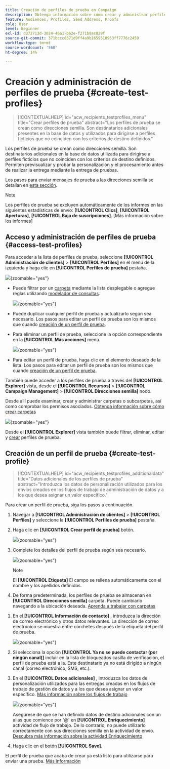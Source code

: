 ```yaml
---
title: Creación de perfiles de prueba en Campaign
description: Obtenga información sobre cómo crear y administrar perfiles de prueba en Adobe Campaign
feature: Audiences, Profiles, Seed Address, Proofs
role: User
level: Beginner
exl-id: d372713d-3024-46a1-b62e-f271b8ac829f
source-git-commit: 371bccc8371d9ff4a9b1659510953ff7776c2459
workflow-type: tm+mt
source-wordcount: '568'
ht-degree: 14%

---
```


# Creación y administración de perfiles de prueba {#create-test-profiles}

>[!CONTEXTUALHELP]
>id="acw_recipients_testprofiles_menu"
>title="Crear perfiles de prueba"
>abstract="Los perfiles de prueba se crean como direcciones semilla. Son destinatarios adicionales presentes en la base de datos y utilizados para dirigirse a perfiles ficticios que no coinciden con los criterios de destino definidos."

Los perfiles de prueba se crean como direcciones semilla. Son destinatarios adicionales en la base de datos utilizada para dirigirse a perfiles ficticios que no coinciden con los criterios de destino definidos. Permiten previsualizar y probar la personalización y el procesamiento antes de realizar la entrega mediante la entrega de pruebas.

<!--Learn more on test profiles in the [Campaign v8 (client console) documentation](https://experienceleague.adobe.com/docs/campaign/campaign-v8/audience/add-profiles/test-profiles.html){target="_blank"}.-->

Los pasos para enviar mensajes de prueba a las direcciones semilla se detallan en [esta sección](../preview-test/test-deliveries.md#test-profiles).

>[!NOTE]
>
>Los perfiles de prueba se excluyen automáticamente de los informes en las siguientes estadísticas de envío: **[!UICONTROL Clics]**, **[!UICONTROL Aperturas]**, **[!UICONTROL Baja de suscripciones]**. [Más información sobre los informes]

## Acceso y administración de perfiles de prueba {#access-test-profiles}

Para acceder a la lista de perfiles de prueba, seleccione **[!UICONTROL Administración de clientes]** > **[!UICONTROL Perfiles]** en el menú de la izquierda y haga clic en **[!UICONTROL Perfiles de prueba]** pestaña.

![](assets/test-profile-list.png){zoomable=&quot;yes&quot;}

* Puede filtrar por un [carpeta](../get-started/permissions.md#folders) mediante la lista desplegable o agregue reglas utilizando [modelador de consultas](../query/query-modeler-overview.md).

  ![](assets/test-profile-list-filters.png){zoomable=&quot;yes&quot;}

* Puede duplicar cualquier perfil de prueba y actualizarlo según sea necesario. Los pasos para editar un perfil de prueba son los mismos que cuando [creación de un perfil de prueba](#create-test-profile).

* Para eliminar un perfil de prueba, seleccione la opción correspondiente en la **[!UICONTROL Más acciones]** menú.

  ![](assets/test-profile-list-delete.png){zoomable=&quot;yes&quot;}

* Para editar un perfil de prueba, haga clic en el elemento deseado de la lista. Los pasos para editar un perfil de prueba son los mismos que cuando [creación de un perfil de prueba](#create-test-profile).

También puede acceder a los perfiles de prueba a través del **[!UICONTROL Explorer]** vista, desde el **[!UICONTROL Recursos]** > **[!UICONTROL Campaign Management]** > **[!UICONTROL Direcciones semilla]** nodo.

Desde allí puede examinar, crear y administrar carpetas o subcarpetas, así como comprobar los permisos asociados. [Obtenga información sobre cómo crear carpetas](../get-started/permissions.md#folders)

![](assets/test-profiles-folders.png){zoomable=&quot;yes&quot;}

Desde el **[!UICONTROL Explorer]** vista también puede filtrar, eliminar, editar y [crear](#create-test-profile) perfiles de prueba.

## Creación de un perfil de prueba {#create-test-profile}

>[!CONTEXTUALHELP]
>id="acw_recipients_testprofiles_additionaldata"
>title="Datos adicionales de los perfiles de prueba"
>abstract="Introduzca los datos de personalización utilizados para los envíos creados en los flujos de trabajo de administración de datos y a los que desea asignar un valor específico."

Para crear un perfil de prueba, siga los pasos a continuación.

1. Navegar a **[!UICONTROL Administración de clientes]** > **[!UICONTROL Perfiles]** y seleccione la **[!UICONTROL Perfiles de prueba]** pestaña.

1. Haga clic en **[!UICONTROL Crear perfil de prueba]** botón.

   ![](assets/test-profile-create.png){zoomable=&quot;yes&quot;}

1. Complete los detalles del perfil de prueba según sea necesario. <!--Most of the fields are the same as when creating profiles. [Learn more]-->

   ![](assets/test-profile-details.png){zoomable=&quot;yes&quot;}

   >[!NOTE]
   >
   >El **[!UICONTROL Etiqueta]** El campo se rellena automáticamente con el nombre y los apellidos definidos.

1. De forma predeterminada, los perfiles de prueba se almacenan en **[!UICONTROL Direcciones semilla]** carpeta. Puede cambiarlo navegando a la ubicación deseada. [Aprenda a trabajar con carpetas](../get-started/permissions.md#folders)

   <!--![](assets/test-profile-folder.png){zoomable="yes"}-->

<!--
You do not need to enter all fields of each tab when creating a seed address. Missing personalization elements are entered randomly during delivery analysis. (Not valid?)
-->

1. En el **[!UICONTROL Información de contacto]** , introduzca la dirección de correo electrónico y otros datos relevantes. La dirección de correo electrónico se muestra entre corchetes después de la etiqueta del perfil de prueba.

   ![](assets/test-profile-address.png){zoomable=&quot;yes&quot;}

1. Si selecciona la opción **[!UICONTROL Ya no se puede contactar (por ningún canal)]** incluir en la lista de bloqueados casilla de verificación, el perfil de prueba está a la. Este destinatario ya no está dirigido a ningún canal (correo electrónico, SMS, etc.).

1. En el **[!UICONTROL Datos adicionales]** , introduzca los datos de personalización utilizados para las entregas creadas en los flujos de trabajo de gestión de datos y a los que desea asignar un valor específico. [Más información sobre los flujos de trabajo](../workflows/gs-workflows.md)

   ![](assets/test-profile-additional-data.png){zoomable=&quot;yes&quot;}

   Asegúrese de que se han definido datos de destino adicionales con un alias que comience por &#39;@&#39; en **[!UICONTROL Enriquecimiento]** actividad de flujo de trabajo. De lo contrario, no puede utilizarlo correctamente con sus direcciones semilla en la actividad de envío. [Descubra más información sobre la actividad Enriquecimiento](../workflows/activities/enrichment.md)

1. Haga clic en el botón **[!UICONTROL Save]**.

El perfil de prueba que acaba de crear ya está listo para utilizarse para enviar una prueba. [Más información](../preview-test/test-deliveries.md#test-profiles)

<!--Use test profiles in Direct mail? cf v7/v8-->
